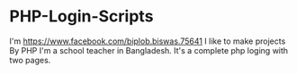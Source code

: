 # PHP-Login-Scripts
I'm https://www.facebook.com/biplob.biswas.75641
I like to make projects By PHP
I'm a school teacher in Bangladesh.
It's a complete php loging with two pages.
